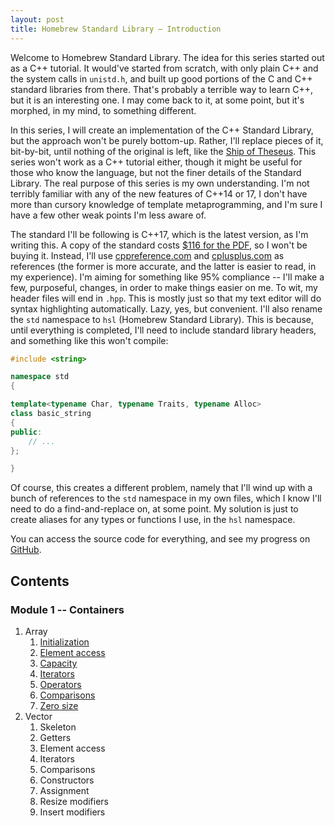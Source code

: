 ```yaml
---
layout: post
title: Homebrew Standard Library – Introduction
---
```


Welcome to Homebrew Standard Library. The idea for this series started out as a C++ tutorial. It would've started from scratch, with only plain C++ and the system calls in `unistd.h`, and built up good portions of the C and C++ standard libraries from there. That's probably a terrible way to learn C++, but it is an interesting one. I may come back to it, at some point, but it's morphed, in my mind, to something different.

In this series, I will create an implementation of the C++ Standard Library, but the approach won't be purely bottom-up. Rather, I'll replace pieces of it, bit-by-bit, until nothing of the original is left, like the [Ship of Theseus][ShipOfTheseus]. This series won't work as a C++ tutorial either, though it might be useful for those who know the language, but not the finer details of the Standard Library. The real purpose of this series is my own understanding. I'm not terribly familiar with any of the new features of C++14 or 17, I don't have more than cursory knowledge of template metaprogramming, and I'm sure I have a few other weak points I'm less aware of.

The standard I'll be following is C++17, which is the latest version, as I'm writing this. A copy of the standard costs [$116 for the PDF][ANSIWebStore], so I won't be buying it. Instead, I'll use [cppreference.com][CPPReference] and [cplusplus.com][CPlusPlus] as references (the former is more accurate, and the latter is easier to read, in my experience). I'm aiming for something like 95% compliance -- I'll make a few, purposeful, changes, in order to make things easier on me. To wit, my header files will end in `.hpp`. This is mostly just so that my text editor will do syntax highlighting automatically. Lazy, yes, but convenient. I'll also rename the `std` namespace to `hsl` (Homebrew Standard Library). This is because, until everything is completed, I'll need to include standard library headers, and something like this won't compile:

```cpp
#include <string>

namespace std
{

template<typename Char, typename Traits, typename Alloc>
class basic_string
{
public:
    // ...
};

}
```

Of course, this creates a different problem, namely that I'll wind up with a bunch of references to the `std` namespace in my own files, which I know I'll need to do a find-and-replace on, at some point. My solution is just to create aliases for any types or functions I use, in the `hsl` namespace.

You can access the source code for everything, and see my progress on [GitHub][GitHubRepo].

## Contents

### Module 1 -- Containers
1. Array
    1. [Initialization][ArrayInitialization]
    2. [Element access][ArrayElementAccess]
    3. [Capacity][ArrayCapacity]
    4. [Iterators][ArrayIterators]
    5. [Operators][ArrayOperators]
    6. [Comparisons][ArrayComparisons]
    7. [Zero size][ArrayZeroSize]
2. Vector
    1. Skeleton
    2. Getters
    3. Element access
    4. Iterators
    5. Comparisons
    6. Constructors
    7. Assignment
    8. Resize modifiers
    9. Insert modifiers

[ShipOfTheseus]: https://en.wikipedia.org/wiki/Ship_of_Theseus
[ANSIWebStore]: https://webstore.ansi.org/Standards/INCITS/INCITSISOIEC1488220172018
[CPPReference]: https://en.cppreference.com
[CPlusPlus]: http://www.cplusplus.com/
[GitHubRepo]: https://github.com/bobcarterirl/homebrew-standard-library
[ArrayInitialization]: /hsl/containers/array/2018/11/22/initialization.html
[ArrayElementAccess]: /hsl/containers/array/2018/11/30/element-access.html
[ArrayCapacity]: /hsl/containers/array/2018/12/12/capacity.html
[ArrayIterators]: /hsl/containers/array/2019/01/11/iterators.html
[ArrayOperators]: /hsl/containers/array/2019/01/18/operators.html
[ArrayComparisons]: /hsl/containers/array/2019/01/25/comparisons.html
[ArrayZeroSize]: /hsl/containers/array/2019/02/01/zero-size.html
